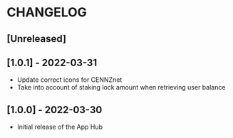 # CHANGELOG

## [Unreleased]

## [1.0.1] - 2022-03-31

- Update correct icons for CENNZnet
- Take into account of staking lock amount when retrieving user balance

## [1.0.0] - 2022-03-30

- Initial release of the App Hub
